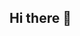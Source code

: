 ## Hi there 👋

<!--
**kwonran87/kwonran87** is a ✨ _special_ ✨ repository because its `README.md` (this file) appears on your GitHub profile.

Here are some ideas to get you started:

- 🔭 I’m currently working on workout
- 🌱 I’m currently learning Language and Computer
- 👯 I’m looking to collaborate on Yonsei university
- 🤔 I’m looking for help with my family
- 💬 Ask me about my age
- 📫 How to reach me: kwonryan87@gmail.com
- 😄 Pronouns: Happiness
- ⚡ Fun fact: I haven't completed my military service yet
-->
